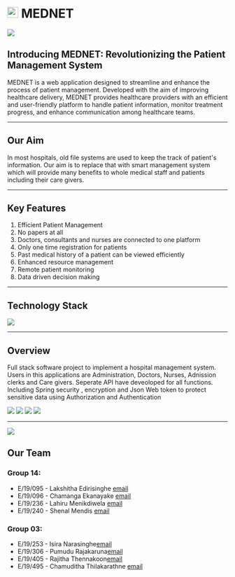 # <img src="https://github.com/cepdnaclk/e19-co225-In-Patient-Management-System-For-a-Hospital/assets/115539769/d752c594-f20a-4a1a-9734-7748f4f3001b" width="25" height="25" /> MEDNET 

<img src ="https://github.com/cepdnaclk/e19-co225-In-Patient-Management-System-For-a-Hospital/assets/115687865/b54f58ae-9f19-4d16-9181-797d13343fb4"
/>


 
## Introducing MEDNET: Revolutionizing the Patient Management System

MEDNET is a web application designed to streamline and enhance the process of patient management. Developed with the aim of improving healthcare delivery, MEDNET provides healthcare providers with an efficient and user-friendly platform to handle patient information, monitor treatment progress, and enhance communication among healthcare teams.

---

## Our Aim
In most hospitals, old file systems are used to keep the track of patient's information. Our aim is to replace that with smart management system which will provide many benefits to whole medical staff and patients including their care givers.

---

## Key Features
1. Efficient Patient Management
2. No papers at all
3. Doctors, consultants and nurses are connected to one platform
4. Only one time registration for patients
5. Past medical history of a patient can be viewed efficiently
6. Enhanced resource management
7. Remote patient monitoring
8. Data driven decision making

---

## Technology Stack

<img src="https://github.com/cepdnaclk/e19-co225-In-Patient-Management-System-For-a-Hospital/assets/115539769/c33824cf-f8bc-4ed5-8e7a-a895df587c5b" />


---
## Overview
Full stack software project to implement a hospital management system. Users in this applications are Administration, Doctors, Nurses, Adnission clerks and Care givers. Seperate API have deveoloped for all functions. Including Spring security , encryption and Json Web token to protect sensitive data using Authorization and Authentication

<img src ="https://github.com/cepdnaclk/e19-co225-In-Patient-Management-System-For-a-Hospital/assets/115687865/3cae6c87-0cf2-41df-b7f3-8f0f29b68bb5" />
<img src ="https://github.com/cepdnaclk/e19-co225-In-Patient-Management-System-For-a-Hospital/assets/115687865/0f62b7b2-85e2-4ab5-ba8f-4b3967f17a8c" />
<img src ="https://github.com/cepdnaclk/e19-co225-In-Patient-Management-System-For-a-Hospital/assets/115687865/8886dfb6-b613-461f-b6cd-d625d76e3553" />
<img src ="https://github.com/cepdnaclk/e19-co225-In-Patient-Management-System-For-a-Hospital/assets/115687865/871f185a-ce69-4bfc-8eab-d8f723ea8e89" />

----
<img src ="https://github.com/cepdnaclk/e19-co225-In-Patient-Management-System-For-a-Hospital/assets/115539769/5589d5b3-9ee4-42b9-835d-5405ec71c197" />

## Our Team

### Group 14:
* E/19/095 - Lakshitha Edirisinghe <a href="e19095@eng.pdn.ac.lk">email</a>
* E/19/096 - Chamanga Ekanayake <a href="e19096@eng.pdn.ac.lk">email</a>
* E/19/236 - Lahiru Menikdiwela <a href="e19236@eng.pdn.ac.lk">email</a>
* E/19/240 - Shenal Mendis <a href="e19240@eng.pdn.ac.lk">email</a>

### Group 03:
* E/19/253 - Isira Narasinghe<a href="e19253@eng.pdn.ac.lk">email</a>
* E/19/306 - Pumudu Rajakaruna<a href="e19306@eng.pdn.ac.lk">email</a>
* E/19/405 - Rajitha Thennakoon<a href="e19405@eng.pdn.ac.lk">email</a>
* E/19/495 - Chamuditha Thilakarathne <a href="e19495@eng.pdn.ac.lk">email</a>

